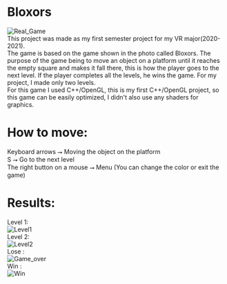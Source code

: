 # Bloxors
![Real_Game](https://user-images.githubusercontent.com/73020056/147881800-b0daaa2f-d82f-43a9-a10e-fb9da0ced3d9.png)  
This project was made as my first semester project for my VR major(2020-2021).  
The game is based on the game shown in the photo called Bloxors. The purpose of the game being to move an object on a platform until it reaches the empty square and makes it fall there, this is how the player goes to the next level. If the player completes all the levels, he wins the game. For my project, I made only two levels.   
For this game I used C++/OpenGL, this is my first C++/OpenGL project, so this game can be easily optimized, I didn't also use any shaders for graphics. 
# How to move:  
Keyboard arrows ⭢ Moving the object on the platform  
S ⭢ Go to the next level    
The right button on a mouse ⭢ Menu (You can change the color or exit the game)  
 
  
# Results:  
Level 1:  
![Level1](https://user-images.githubusercontent.com/73020056/147881845-1d23ef3c-7dd1-4042-9d9d-19769f7f8958.png)   
Level 2:  
![Level2](https://user-images.githubusercontent.com/73020056/147881854-a2503725-91ba-4f13-8079-bedcf7bf3268.png)  
Lose :   
![Game_over](https://user-images.githubusercontent.com/73020056/147881866-b38b790c-79a6-4048-91e8-5630eecf4237.png)  
Win :   
![Win](https://user-images.githubusercontent.com/73020056/147881865-5af2db0c-4ebb-4949-acca-0c4fd381104c.png)
